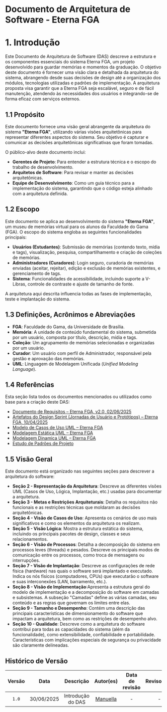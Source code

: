 # Documento de Arquitetura de Software - Eterna FGA

# 1. Introdução

Este Documento de Arquitetura de Software (DAS) descreve a estrutura e os componentes essenciais do sistema Eterna FGA, um projeto desenvolvido para guardar memórias e momentos da graduação. O objetivo deste documento é fornecer uma visão clara e detalhada da arquitetura do sistema, abrangendo desde suas decisões de design até a organização dos módulos, tecnologias utilizadas e padrões de implementação. A arquitetura proposta visa garantir que a Eterna FGA seja escalável, seguro e de fácil manutenção, atendendo às necessidades dos usuários e integrando-se de forma eficaz com serviços externos.

## 1.1 Propósito

Este documento fornece uma visão geral abrangente da arquitetura do sistema **"Eterna FGA"**, utilizando várias visões arquitetônicas para representar diferentes aspectos do sistema. Seu objetivo é capturar e comunicar as decisões arquitetônicas significativas que foram tomadas.

O público-alvo deste documento inclui:

- **Gerentes de Projeto**: Para entender a estrutura técnica e o escopo do trabalho de desenvolvimento.
- **Arquitetos de Software**: Para revisar e manter as decisões arquitetônicas.
- **Equipe de Desenvolvimento**: Como um guia técnico para a implementação do sistema, garantindo que o código esteja alinhado com a arquitetura definida.

## 1.2 Escopo

Este documento se aplica ao desenvolvimento do sistema **"Eterna FGA"**, um museu de memórias virtual para os alunos da Faculdade do Gama (FGA). O escopo do sistema engloba as seguintes funcionalidades principais:

- **Usuários (Estudantes)**: Submissão de memórias (contendo texto, mídia e tags), visualização, pesquisa, compartilhamento e criação de coleções de memórias.
- **Administradores (Curadores)**: Login seguro, curadoria de memórias enviadas (aceitar, rejeitar), edição e exclusão de memórias existentes, e gerenciamento de tags.
- **Sistema**: Funcionalidades de acessibilidade, incluindo suporte a V-Libras, controle de contraste e ajuste de tamanho de fonte.

A arquitetura aqui descrita influencia todas as fases de implementação, teste e implantação do sistema.

## 1.3 Definições, Acrônimos e Abreviações

- **FGA**: Faculdade do Gama, da Universidade de Brasília.  
- **Memória**: A unidade de conteúdo fundamental do sistema, submetida por um usuário, composta por título, descrição, mídia e tags.  
- **Coleção**: Um agrupamento de memórias selecionadas e organizadas por um usuário.  
- **Curador**: Um usuário com perfil de Administrador, responsável pela gestão e aprovação das memórias.  
- **UML**: Linguagem de Modelagem Unificada (*Unified Modeling Language*).

## 1.4 Referências

Esta seção lista todos os documentos mencionados ou utilizados como base para a criação deste DAS:

- [Documento de Requisitos – Eterna FGA, v2.0, 02/06/2025](https://docs.google.com/spreadsheets/d/1aDwio4lYttLQRlSeoEqU5v_rxL4WDl95u7Jjcy5UX3k/edit?usp=sharing)  
- [Artefatos do Design Sprint (Jornadas de Usuário e Protótipos) – Eterna FGA, 10/04/2025](https://unbarqdsw2025-1-turma02.github.io/2025.1-T02-_G2_MuseuVirtual_Entrega_01/#/Base/1.1.DesignSprint)  
- [Modelo de Casos de Uso UML – Eterna FGA](https://unbarqdsw2025-1-turma02.github.io/2025.1_T02_G2_EternaFGA_Entrega02/#/./Modelagem/2.3.ModelagemOrganizacionalCasosDeUso)  
- [Modelagem Estática UML – Eterna FGA](https://unbarqdsw2025-1-turma02.github.io/2025.1_T02_G2_EternaFGA_Entrega03/#/PadroesDeProjeto/3.5.1.Atualiza%C3%A7%C3%A3oDiagramaClasses)
- [Modelagem Dinamica UML – Eterna FGA](https://unbarqdsw2025-1-turma02.github.io/2025.1_T02_G2_EternaFGA_Entrega02/#/./Modelagem/2.2.1.DiagramaAtividade)
- [Estudo de Padrões de Projeto](https://unbarqdsw2025-1-turma02.github.io/2025.1_T02_G2_EternaFGA_Entrega03/#/README)

## 1.5 Visão Geral

Este documento está organizado nas seguintes seções para descrever a arquitetura do software:

- **Seção 2 - Representação da Arquitetura**: Descreve as diferentes visões UML (Casos de Uso, Lógica, Implantação, etc.) usadas para documentar a arquitetura.  
- **Seção 3 - Metas e Restrições Arquiteturais**: Detalha os requisitos não funcionais e as restrições técnicas que moldaram as decisões arquitetônicas.  
- **Seção 4 - Visão de Casos de Uso**: Apresenta os cenários de uso mais significativos e como os elementos da arquitetura os realizam.  
- **Seção 5 - Visão Lógica**: Mostra a estrutura estática do sistema, incluindo os principais pacotes de design, classes e seus relacionamentos.  
- **Seção 6 - Visão de Processos**: Detalha a decomposição do sistema em processos leves (threads) e pesados. Descreve os principais modos de comunicação entre os processos, como troca de mensagens ou interrupções.
- **Seção 7 - Visão de Implantação**: Descreve as configurações de rede física (hardware) nas quais o software será implantado e executado. Indica os nós físicos (computadores, CPUs) que executarão o software e suas interconexões (LAN, barramento, etc.). 
- **Seção 8 - Visão de Implementação**:Apresenta a estrutura geral do modelo de implementação e a decomposição do software em camadas e subsistemas. A subseção "Camadas" define as várias camadas, seu conteúdo e as regras que governam os limites entre elas. 
- **Seção 9 - Tamanho e Desempenho**: Contém uma descrição das principais características de dimensionamento do software que impactam a arquitetura, bem como as restrições de desempenho alvo. 
- **Seção 10 - Qualidade**: Descreve como a arquitetura do software contribui para todas as capacidades do sistema (além da funcionalidade), como extensibilidade, confiabilidade e portabilidade. Características com implicações especiais de segurança ou privacidade são claramente delineadas. 

## Histórico de Versão

|Versão|Data|Descrição|Autor(es)|Data de revisão|Revisor(es)|
|:-:|:-:|:-:|:-:|:-:|:-:|
|`1.0`|30/06/2025|Introdução do DAS|[Manuella](https://github.com/manuvaladares)|-|-|